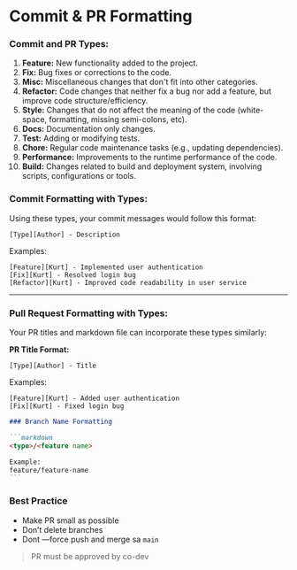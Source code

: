 # Commit & PR Formatting

### **Commit and PR Types:**

1. **Feature:** New functionality added to the project.
2. **Fix:** Bug fixes or corrections to the code.
3. **Misc:** Miscellaneous changes that don't fit into other categories.
4. **Refactor:** Code changes that neither fix a bug nor add a feature, but improve code structure/efficiency.
5. **Style:** Changes that do not affect the meaning of the code (white-space, formatting, missing semi-colons, etc).
6. **Docs:** Documentation only changes.
7. **Test:** Adding or modifying tests.
8. **Chore:** Regular code maintenance tasks (e.g., updating dependencies).
9. **Performance:** Improvements to the runtime performance of the code.
10. **Build:** Changes related to build and deployment system, involving scripts, configurations or tools.

### **Commit Formatting with Types:**

Using these types, your commit messages would follow this format:

```
[Type][Author] - Description
```

Examples:

```
[Feature][Kurt] - Implemented user authentication
[Fix][Kurt] - Resolved login bug
[Refactor][Kurt] - Improved code readability in user service
```

---

### **Pull Request Formatting with Types:**

Your PR titles and markdown file can incorporate these types similarly:

**PR Title Format:**

```
[Type][Author] - Title
```

Examples:

```
[Feature][Kurt] - Added user authentication
[Fix][Kurt] - Fixed login bug
```

````markdown
### Branch Name Formatting

```markdown
<type>/<feature name>

Example:
feature/feature-name
```
````

### Best Practice

- Make PR small as possible
- Don’t delete branches
- Dont —force push and merge sa `main`

> PR must be approved by co-dev
